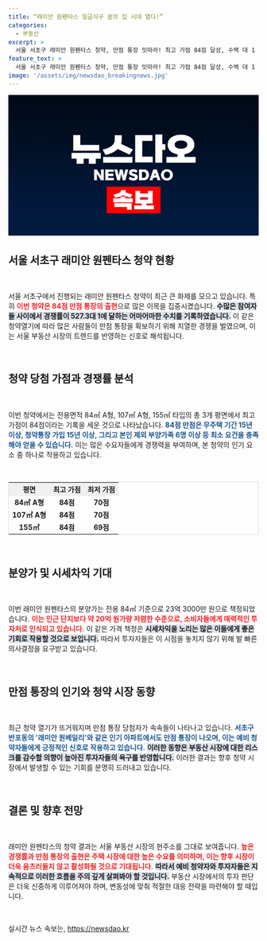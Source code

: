 ```yaml
---
title: “래미안 원펜타스 일곱식구 꿈의 집 시대 열다!”
categories:
  - 부동산
excerpt: >
  서울 서초구 래미안 원펜타스 청약, 만점 통장 잇따라! 최고 가점 84점 달성, 수백 대 1 경쟁에 시세차익 20억 원 기대. 청약 열기가 폭발하며 당첨자들 속속 등장!
feature_text: >
  서울 서초구 래미안 원펜타스 청약, 만점 통장 잇따라! 최고 가점 84점 달성, 수백 대 1 경쟁에 시세차익 20억 원 기대. 청약 열기가 폭발하며 당첨자들 속속 등장!
image: '/assets/img/newsdao_breakingnews.jpg'
---
```


<p><img src="/assets/img/newsdao_breakingnews.jpg" alt="bookingtag 속보" /></p>

<h2 data-ke-size="size26">서울 서초구 래미안 원펜타스 청약 현황</h2>

<p data-ke-size="size16">&nbsp;</p>

<p>서울 서초구에서 진행되는 래미안 원펜타스 청약이 최근 큰 화제를 모으고 있습니다. 특히 <b><span style="color: #ee2323;">이번 청약은 84점 만점 통장의 출현</span></b>으로 많은 이목을 집중시켰습니다. <b><span style="background-color: #21538527;">수많은 참여자들 사이에서 경쟁률이 527.3대 1에 달하는 어마어마한 수치를 기록하였습니다.</span></b> 이 같은 청약열기에 따라 많은 사람들이 만점 통장을 확보하기 위해 치열한 경쟁을 벌였으며, 이는 서울 부동산 시장의 트렌드를 반영하는 신호로 해석됩니다.</p>

<p data-ke-size="size16">&nbsp;</p>

<h2 data-ke-size="size26">청약 당첨 가점과 경쟁률 분석</h2>

<p data-ke-size="size16">&nbsp;</p>

<p>이번 청약에서는 전용면적 84㎡ A형, 107㎡ A형, 155㎡ 타입의 총 3개 평면에서 최고 가점이 84점이라는 기록을 세운 것으로 나타났습니다. <b><span style="color: #1a5490;">84점 만점은 무주택 기간 15년 이상, 청약통장 가입 15년 이상, 그리고 본인 제외 부양가족 6명 이상 등 최소 요건을 충족해야 얻을 수 있습니다.</span></b> 이는 많은 수요자들에게 경쟁력을 부여하며, 본 청약의 인기 요소 중 하나로 작용하고 있습니다.</p>

<p data-ke-size="size16">&nbsp;</p>

<table style="width: 100%; border: 1px solid #ddd;">
  <tr>
    <th style="text-align: center; background-color: #eef0f1;">평면</th>
    <th style="text-align: center; background-color: #eef0f1;">최고 가점</th>
    <th style="text-align: center; background-color: #eef0f1;">최저 가점</th>
  </tr>
  <tr>
    <td style="text-align: center; height: 17px;"><b>84㎡ A형</b></td>
    <td style="text-align: center; height: 17px;"><b>84점</b></td>
    <td style="text-align: center; height: 17px;"><b>70점</b></td>
  </tr>
  <tr>
    <td style="text-align: center; height: 17px;"><b>107㎡ A형</b></td>
    <td style="text-align: center; height: 17px;"><b>84점</b></td>
    <td style="text-align: center; height: 17px;"><b>70점</b></td>
  </tr>
  <tr>
    <td style="text-align: center; height: 17px;"><b>155㎡</b></td>
    <td style="text-align: center; height: 17px;"><b>84점</b></td>
    <td style="text-align: center; height: 17px;"><b>69점</b></td>
  </tr>
</table>

<p data-ke-size="size16">&nbsp;</p>

<h2 data-ke-size="size26">분양가 및 시세차익 기대</h2>

<p data-ke-size="size16">&nbsp;</p>

<p>이번 래미안 원펜타스의 분양가는 전용 84㎡ 기준으로 23억 3000만 원으로 책정되었습니다. <b><span style="color: #ee2323;">이는 인근 단지보다 약 20억 원가량 저렴한 수준으로, 소비자들에게 매력적인 투자처로 인식되고 있습니다.</span></b> 이 같은 가격 책정은 <b><span style="background-color: #21538527;">시세차익을 노리는 많은 이들에게 좋은 기회로 작용할 것으로 보입니다.</span></b> 따라서 투자자들은 이 시점을 놓치지 않기 위해 발 빠른 의사결정을 요구받고 있습니다.</p>

<p data-ke-size="size16">&nbsp;</p>

<h2 data-ke-size="size26">만점 통장의 인기와 청약 시장 동향</h2>

<p data-ke-size="size16">&nbsp;</p>

<p>최근 청약 열기가 뜨거워지며 만점 통장 당첨자가 속속들이 나타나고 있습니다. <b><span style="color: #1a5490;">서초구 반포동의 '래미안 원베일리'와 같은 인기 아파트에서도 만점 통장이 나오며, 이는 예비 청약자들에게 긍정적인 신호로 작용하고 있습니다.</span></b> <b><span style="background-color: #21538527;">이러한 동향은 부동산 시장에 대한 리스크를 감수할 의향이 높아진 투자자들의 욕구를 반영합니다.</span></b> 이러한 결과는 향후 청약 시장에서 발생할 수 있는 기회를 분명히 드러내고 있습니다.</p>

<p data-ke-size="size16">&nbsp;</p>

<h2 data-ke-size="size26">결론 및 향후 전망</h2>

<p data-ke-size="size16">&nbsp;</p>

<p>래미안 원펜타스의 청약 결과는 서울 부동산 시장의 현주소를 그대로 보여줍니다. <b><span style="color: #ee2323;">높은 경쟁률과 만점 통장의 출현은 주택 시장에 대한 높은 수요를 의미하며, 이는 향후 시장이 더욱 움츠러들지 않고 활성화될 것으로 기대됩니다.</span></b> <b><span style="background-color: #21538527;">따라서 예비 청약자와 투자자들은 지속적으로 이러한 흐름을 주의 깊게 살펴봐야 할 것입니다.</span></b> 부동산 시장에서의 투자 판단은 더욱 신중하게 이루어져야 하며, 변동성에 맞춰 적절한 대응 전략을 마련해야 할 때입니다.</p>

<p data-ke-size="size16">&nbsp;</p>
실시간 뉴스 속보는, <a href="https://newsdao.kr" rel="dofollow">https://newsdao.kr</a>


